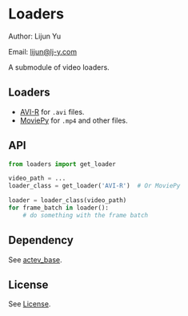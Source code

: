 # Loaders

Author: Lijun Yu

Email: lijun@lj-y.com

A submodule of video loaders.

## Loaders

* [AVI-R](https://pypi.org/project/avi-r/) for `.avi` files.
* [MoviePy](https://pypi.org/project/moviepy/) for `.mp4` and other files.

## API

```python
from loaders import get_loader

video_path = ...
loader_class = get_loader('AVI-R')  # Or MoviePy

loader = loader_class(video_path)
for frame_batch in loader():
    # do something with the frame batch
```

## Dependency

See [actev_base](https://github.com/CMU-INF-DIVA/actev_base).

## License

See [License](LICENSE).
